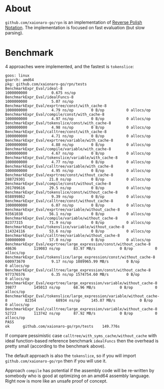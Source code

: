 # About

`github.com/xaionaro-go/rpn` is an implementation of [Reverse Polish Notation](https://en.wikipedia.org/wiki/Reverse_Polish_notation).
The implementation is focused on fast evaluation (but slow parsing).

# Benchmark

4 approaches were implemented, and the fastest is `tokenslice`:

```
goos: linux
goarch: amd64
pkg: github.com/xaionaro-go/rpn/tests
BenchmarkExpr_Eval/ideal-8                                              	1000000000	         0.675 ns/op
BenchmarkExpr_Eval/idealFuncs-8    	                                        1000000000	         5.07 ns/op
BenchmarkExpr_Eval/exprtree/const/with_cache-8         	                        1000000000	         4.79 ns/op	       0 B/op	       0 allocs/op
BenchmarkExpr_Eval/compile/const/with_cache-8                              	1000000000	         4.97 ns/op	       0 B/op	       0 allocs/op
BenchmarkExpr_Eval/tokenslice/const/with_cache-8                           	1000000000	         4.98 ns/op	       0 B/op	       0 allocs/op
BenchmarkExpr_Eval/calltree/const/with_cache-8                             	1000000000	         4.71 ns/op	       0 B/op	       0 allocs/op
BenchmarkExpr_Eval/exprtree/variable/with_cache-8      	                        1000000000	         4.88 ns/op	       0 B/op	       0 allocs/op
BenchmarkExpr_Eval/compile/variable/with_cache-8                           	1000000000	         4.67 ns/op	       0 B/op	       0 allocs/op
BenchmarkExpr_Eval/tokenslice/variable/with_cache-8                        	1000000000	         4.77 ns/op	       0 B/op	       0 allocs/op
BenchmarkExpr_Eval/calltree/variable/with_cache-8                          	1000000000	         4.95 ns/op	       0 B/op	       0 allocs/op
BenchmarkExpr_Eval/exprtree/const/without_cache-8      	                        288729301	        21.8 ns/op	       0 B/op	       0 allocs/op
BenchmarkExpr_Eval/compile/const/without_cache-8                           	201709616	        29.5 ns/op	       0 B/op	       0 allocs/op
BenchmarkExpr_Eval/tokenslice/const/without_cache-8                        	658899862	         9.39 ns/op	       0 B/op	       0 allocs/op
BenchmarkExpr_Eval/calltree/const/without_cache-8                          	1000000000	         6.07 ns/op	       0 B/op	       0 allocs/op
BenchmarkExpr_Eval/exprtree/variable/without_cache-8   	                        93561038	        56.1 ns/op	       0 B/op	       0 allocs/op
BenchmarkExpr_Eval/compile/variable/without_cache-8                        	82377315	        71.9 ns/op	       0 B/op	       0 allocs/op
BenchmarkExpr_Eval/tokenslice/variable/without_cache-8                     	114324116	        53.6 ns/op	       0 B/op	       0 allocs/op
BenchmarkExpr_Eval/calltree/variable/without_cache-8                       	100000000	        57.0 ns/op	       0 B/op	       0 allocs/op
BenchmarkExpr_Eval/exprtree/large_expression/const/without_cache-8         	   48636	    119083 ns/op	  83.97 MB/s	       0 B/op	       0 allocs/op
BenchmarkExpr_Eval/tokenslice/large_expression/const/without_cache-8       	600973670	         9.17 ns/op	1089965.99 MB/s	       0 B/op	       0 allocs/op
BenchmarkExpr_Eval/calltree/large_expression/const/without_cache-8         	977376576	         6.35 ns/op	1574754.60 MB/s	       0 B/op	       0 allocs/op
BenchmarkExpr_Eval/exprtree/large_expression/variable/without_cache-8      	   39877	    145013 ns/op	  68.96 MB/s	       0 B/op	       0 allocs/op
BenchmarkExpr_Eval/tokenslice/large_expression/variable/without_cache-8    	   82354	     68934 ns/op	 145.07 MB/s	       0 B/op	       0 allocs/op
BenchmarkExpr_Eval/calltree/large_expression/variable/without_cache-8      	   52723	    113742 ns/op	  87.92 MB/s	       0 B/op	       0 allocs/op
PASS
ok  	github.com/xaionaro-go/rpn/tests	149.776s
```
If compare pessimistic case `calltree/with_syms_cache/without_cache` with
ideal function-based reference benchmark `idealFuncs` then the overhead is
pretty small (according to the benchmark above).

The default approach is also the `tokenslice`, so if you will import
`github.com/xaionaro-go/rpn` then if you will use it.  

Approach `compile` has potential if the assembly code will be re-written by somebody who
is good at optimizing on an amd64 assembly language. Right now is more like
an unsafe proof of concept.


